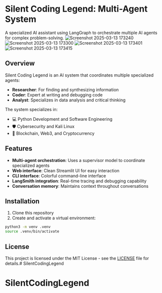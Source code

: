 # Silent Coding Legend: Multi-Agent System

A specialized AI assistant using LangGraph to orchestrate multiple AI agents for complex problem-solving.
![Screenshot 2025-03-13 173240](https://github.com/user-attachments/assets/2c0e747d-bf7f-477c-9f4a-3d99242f14db)
![Screenshot 2025-03-13 173300](https://github.com/user-attachments/assets/267c21f1-5a2f-4b0f-988f-d8b455dd4133)
![Screenshot 2025-03-13 173401](https://github.com/user-attachments/assets/162ecd72-b966-47e7-9f65-6c95845ce39a)
![Screenshot 2025-03-13 173415](https://github.com/user-attachments/assets/9514d03d-d34b-4435-8ba2-c6da8b2a9178)

## Overview
Silent Coding Legend is an AI system that coordinates multiple specialized agents:

- **Researcher**: For finding and synthesizing information
- **Coder**: Expert at writing and debugging code
- **Analyst**: Specializes in data analysis and critical thinking

The system specializes in:
- 💻 Python Development and Software Engineering
- 🛡️ Cybersecurity and Kali Linux
- 🔗 Blockchain, Web3, and Cryptocurrency

## Features

- **Multi-agent orchestration**: Uses a supervisor model to coordinate specialized agents
- **Web interface**: Clean Streamlit UI for easy interaction
- **CLI interface**: Colorful command-line interface
- **LangSmith integration**: Real-time tracing and debugging capability
- **Conversation memory**: Maintains context throughout conversations

## Installation

1. Clone this repository
2. Create and activate a virtual environment:
```bash
python3 -m venv .venv
source .venv/bin/activate
```

## License

This project is licensed under the MIT License - see the [LICENSE](LICENSE) file for details.# SilentCodingLegend
# SilentCodingLegend
